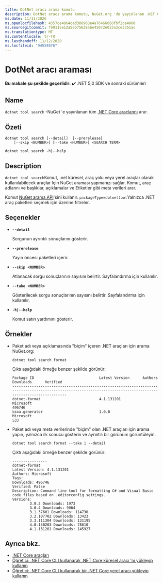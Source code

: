 ```yaml
---
title: DotNet aracı arama komutu
description: DotNet aracı arama komutu, NuGet.org 'de yayınlanan .NET Core araçlarını arar.
ms.date: 11/11/2020
ms.openlocfilehash: 4357ce4864cad386968e4a76466066fbf2ce4060
ms.sourcegitcommit: f99115e12a5eb75638abe45072e023a3ce3351ac
ms.translationtype: MT
ms.contentlocale: tr-TR
ms.lasthandoff: 11/12/2020
ms.locfileid: "94558076"
---
```

# <a name="dotnet-tool-search"></a>DotNet aracı araması

**Bu makale şu şekilde geçerlidir:** ✔️ .NET 5,0 SDK ve sonraki sürümleri

## <a name="name"></a>Name

`dotnet tool search` -NuGet 'e yayınlanan tüm [.NET Core araçlarını](global-tools.md) arar.

## <a name="synopsis"></a>Özeti

```dotnetcli
dotnet tool search [--detail]  [--prerelease]
    [--skip <NUMBER>] [--take <NUMBER>] <SEARCH TERM>

dotnet tool search -h|--help
```

## <a name="description"></a>Description

`dotnet tool search`Komut, .net küresel, araç yolu veya yerel araçlar olarak kullanılabilecek araçlar Için NuGet araması yapmanızı sağlar. Komut, araç adlarını ve başlıklar, açıklamalar ve Etiketler gibi meta verileri arar.

Komut [NuGet arama API](/nuget/api/search-query-service-resource#search-for-packages)'sini kullanır. `packageType=dotnettool`Yalnızca .NET araç paketleri seçmek için üzerine filtreler.

## <a name="options"></a>Seçenekler

- **`--detail`**

  Sorgunun ayrıntılı sonuçlarını gösterir.

- **`--prerelease`**

  Yayın öncesi paketleri içerir.

- **`--skip <NUMBER>`**

  Atlanacak sorgu sonuçlarının sayısını belirtir. Sayfalandırma için kullanılır.

- **`--take <NUMBER>`**

  Gösterilecek sorgu sonuçlarının sayısını belirtir. Sayfalandırma için kullanılır.

- **`-h|--help`**

  Komut satırı yardımını gösterir.

## <a name="examples"></a>Örnekler

- Paket adı veya açıklamasında "biçim" içeren .NET araçları için arama NuGet.org:

  ```dotnetcli
  dotnet tool search format
  ```

  Çıktı aşağıdaki örneğe benzer şekilde görünür:

  ```output
  Package ID                              Latest Version      Authors                                                                     Downloads      Verified
  ---------------------------------------------------------------------------------------------------------------------------------------------------------------
  dotnet-format                           4.1.131201          Microsoft                                                                   496746
  bsoa.generator                          1.0.0               Microsoft                                                                   533
  ```

- Paket adı veya meta verilerinde "biçim" olan .NET araçları için arama yapın, yalnızca ilk sonucu gösterin ve ayrıntılı bir görünüm görüntüleyin.

  ```dotnetcli
  dotnet tool search format --take 1 --detail
  ```

  Çıktı aşağıdaki örneğe benzer şekilde görünür:

  ```output
  ----------------
  dotnet-format
  Latest Version: 4.1.131201
  Authors: Microsoft
  Tags:
  Downloads: 496746
  Verified: False
  Description: Command line tool for formatting C# and Visual Basic code files based on .editorconfig settings.
  Versions:
          3.0.2 Downloads: 1973
          3.0.4 Downloads: 9064
          3.1.37601 Downloads: 114730
          3.2.107702 Downloads: 13423
          3.3.111304 Downloads: 131195
          4.0.130203 Downloads: 78610
          4.1.131201 Downloads: 145927
  ```

## <a name="see-also"></a>Ayrıca bkz.

- [.NET Core araçları](global-tools.md)
- [Öğretici: .NET Core CLI kullanarak .NET Core küresel aracı 'nı yükleyip kullanın](global-tools-how-to-use.md)
- [Öğretici: .NET Core CLI kullanarak bir .NET Core yerel aracı yükleyip kullanın](local-tools-how-to-use.md)
